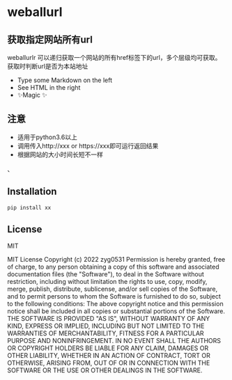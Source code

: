 # weballurl
## 获取指定网站所有url

weballurlr 可以递归获取一个网站的所有href标签下的url，多个层级均可获取。获取时判断url是否为本站地址

- Type some Markdown on the left
- See HTML in the right
- ✨Magic ✨

## 注意
- 适用于python3.6以上
- 调用传入http://xxx or https://xxx即可运行返回结果
- 根据网站的大小时间长短不一样

、

## Installation


```sh
pip install xx
```

## License

MIT

MIT License
Copyright (c) 2022 zyg0531
Permission is hereby granted, free of charge, to any person obtaining a copy
of this software and associated documentation files (the "Software"), to deal
in the Software without restriction, including without limitation the rights
to use, copy, modify, merge, publish, distribute, sublicense, and/or sell
copies of the Software, and to permit persons to whom the Software is
furnished to do so, subject to the following conditions:
The above copyright notice and this permission notice shall be included in all
copies or substantial portions of the Software.
THE SOFTWARE IS PROVIDED "AS IS", WITHOUT WARRANTY OF ANY KIND, EXPRESS OR
IMPLIED, INCLUDING BUT NOT LIMITED TO THE WARRANTIES OF MERCHANTABILITY,
FITNESS FOR A PARTICULAR PURPOSE AND NONINFRINGEMENT. IN NO EVENT SHALL THE
AUTHORS OR COPYRIGHT HOLDERS BE LIABLE FOR ANY CLAIM, DAMAGES OR OTHER
LIABILITY, WHETHER IN AN ACTION OF CONTRACT, TORT OR OTHERWISE, ARISING FROM,
OUT OF OR IN CONNECTION WITH THE SOFTWARE OR THE USE OR OTHER DEALINGS IN THE
SOFTWARE.
